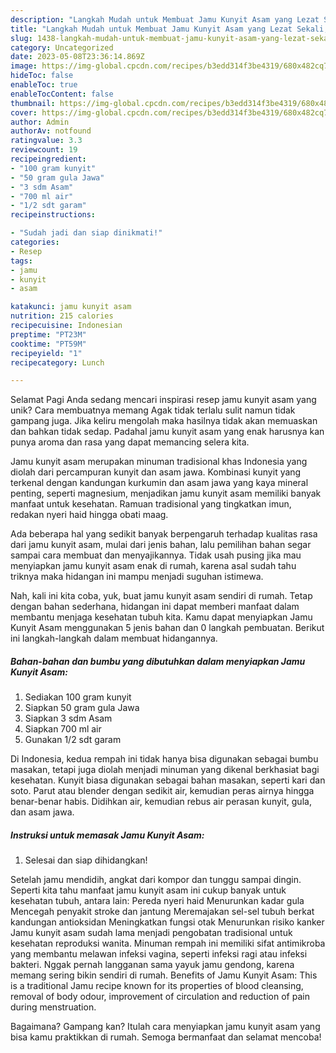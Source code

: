 ```yaml
---
description: "Langkah Mudah untuk Membuat Jamu Kunyit Asam yang Lezat Sekali, Mantap"
title: "Langkah Mudah untuk Membuat Jamu Kunyit Asam yang Lezat Sekali, Mantap"
slug: 1438-langkah-mudah-untuk-membuat-jamu-kunyit-asam-yang-lezat-sekali-mantap
category: Uncategorized
date: 2023-05-08T23:36:14.869Z
image: https://img-global.cpcdn.com/recipes/b3edd314f3be4319/680x482cq70/jamu-kunyit-asam-foto-resep-utama.jpg
hideToc: false
enableToc: true
enableTocContent: false
thumbnail: https://img-global.cpcdn.com/recipes/b3edd314f3be4319/680x482cq70/jamu-kunyit-asam-foto-resep-utama.jpg
cover: https://img-global.cpcdn.com/recipes/b3edd314f3be4319/680x482cq70/jamu-kunyit-asam-foto-resep-utama.jpg
author: Admin
authorAv: notfound
ratingvalue: 3.3
reviewcount: 19
recipeingredient:
- "100 gram kunyit"
- "50 gram gula Jawa"
- "3 sdm Asam"
- "700 ml air"
- "1/2 sdt garam"
recipeinstructions:

- "Sudah jadi dan siap dinikmati!"
categories:
- Resep
tags:
- jamu
- kunyit
- asam

katakunci: jamu kunyit asam 
nutrition: 215 calories
recipecuisine: Indonesian
preptime: "PT23M"
cooktime: "PT59M"
recipeyield: "1"
recipecategory: Lunch

---
```



Selamat Pagi Anda sedang mencari inspirasi resep jamu kunyit asam yang unik? Cara membuatnya memang Agak tidak terlalu sulit namun tidak gampang juga. Jika keliru mengolah maka hasilnya tidak akan memuaskan dan bahkan tidak sedap. Padahal jamu kunyit asam yang enak harusnya kan punya aroma dan rasa yang dapat memancing selera kita.


Jamu kunyit asam merupakan minuman tradisional khas Indonesia yang diolah dari percampuran kunyit dan asam jawa. Kombinasi kunyit yang terkenal dengan kandungan kurkumin dan asam jawa yang kaya mineral penting, seperti magnesium, menjadikan jamu kunyit asam memiliki banyak manfaat untuk kesehatan. Ramuan tradisional yang tingkatkan imun, redakan nyeri haid hingga obati maag.

Ada beberapa hal yang sedikit banyak berpengaruh terhadap kualitas rasa dari jamu kunyit asam, mulai dari jenis bahan, lalu pemilihan bahan segar sampai cara membuat dan menyajikannya. Tidak usah pusing jika mau menyiapkan jamu kunyit asam enak di rumah, karena asal sudah tahu triknya maka hidangan ini mampu menjadi suguhan istimewa.


Nah, kali ini kita coba, yuk, buat jamu kunyit asam sendiri di rumah. Tetap dengan bahan sederhana, hidangan ini dapat memberi manfaat dalam membantu menjaga kesehatan tubuh kita. Kamu dapat menyiapkan Jamu Kunyit Asam menggunakan 5 jenis bahan dan 0 langkah pembuatan. Berikut ini langkah-langkah dalam membuat hidangannya.

<!--inarticleads1-->

##### Bahan-bahan dan bumbu yang dibutuhkan dalam menyiapkan Jamu Kunyit Asam:

1. Sediakan 100 gram kunyit
1. Siapkan 50 gram gula Jawa
1. Siapkan 3 sdm Asam
1. Siapkan 700 ml air
1. Gunakan 1/2 sdt garam


Di Indonesia, kedua rempah ini tidak hanya bisa digunakan sebagai bumbu masakan, tetapi juga diolah menjadi minuman yang dikenal berkhasiat bagi kesehatan. Kunyit biasa digunakan sebagai bahan masakan, seperti kari dan soto. Parut atau blender dengan sedikit air, kemudian peras airnya hingga benar-benar habis. Didihkan air, kemudian rebus air perasan kunyit, gula, dan asam jawa. 

<!--inarticleads2-->

##### Instruksi untuk memasak Jamu Kunyit Asam:


1. Selesai dan siap dihidangkan!

Setelah jamu mendidih, angkat dari kompor dan tunggu sampai dingin. Seperti kita tahu manfaat jamu kunyit asam ini cukup banyak untuk kesehatan tubuh, antara lain: Pereda nyeri haid Menurunkan kadar gula Mencegah penyakit stroke dan jantung Meremajakan sel-sel tubuh berkat kandungan antioksidan Meningkatkan fungsi otak Menurunkan risiko kanker Jamu kunyit asam sudah lama menjadi pengobatan tradisional untuk kesehatan reproduksi wanita. Minuman rempah ini memiliki sifat antimikroba yang membantu melawan infeksi vagina, seperti infeksi ragi atau infeksi bakteri. Nggak pernah langganan sama yayuk jamu gendong, karena memang sering bikin sendiri di rumah. Benefits of Jamu Kunyit Asam: This is a traditional Jamu recipe known for its properties of blood cleansing, removal of body odour, improvement of circulation and reduction of pain during menstruation. 

Bagaimana? Gampang kan? Itulah cara menyiapkan jamu kunyit asam yang bisa kamu praktikkan di rumah. Semoga bermanfaat dan selamat mencoba!
